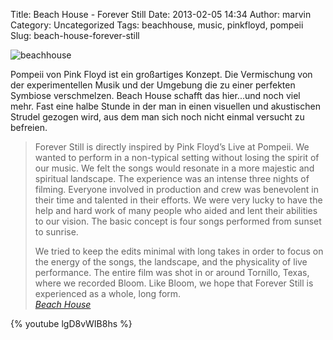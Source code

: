 Title: Beach House - Forever Still
Date: 2013-02-05 14:34
Author: marvin
Category: Uncategorized
Tags: beachhouse, music, pinkfloyd, pompeii
Slug: beach-house-forever-still

![beachhouse]({filename}/images/beachhouse.jpg)

Pompeii von Pink Floyd ist ein großartiges Konzept. Die Vermischung von
der experimentellen Musik und der Umgebung die zu einer perfekten
Symbiose verschmelzen. Beach House schafft das hier...und noch viel
mehr. Fast eine halbe Stunde in der man in einen visuellen und
akustischen Strudel gezogen wird, aus dem man sich noch nicht einmal
versucht zu befreien.

> Forever Still is directly inspired by Pink Floyd’s Live at Pompeii. We
> wanted to perform in a non-typical setting without losing the spirit
> of our music. We felt the songs would resonate in a more majestic and
> spiritual landscape. The experience was an intense three nights of
> filming. Everyone involved in production and crew was benevolent in
> their time and talented in their efforts. We were very lucky to have
> the help and hard work of many people who aided and lent their
> abilities to our vision. The basic concept is four songs performed
> from sunset to sunrise.
>
> We tried to keep the edits minimal with long takes in order to focus
> on the energy of the songs, the landscape, and the physicality of live
> performance. The entire film was shot in or around Tornillo, Texas,
> where we recorded Bloom. Like Bloom, we hope that Forever Still is
> experienced as a whole, long form.  
>  <cite>[Beach
> House](http://www.beachhousebaltimore.com/february-4-2013)</cite>

{% youtube lgD8vWIB8hs %}

